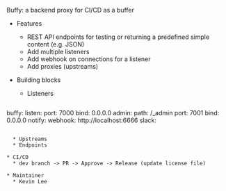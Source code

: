 Buffy: a backend proxy for CI/CD as a buffer

* Features
  * REST API endpoints for testing or returning a predefined simple content (e.g. JSON)
  * Add multiple listeners
  * Add webhook on connections for a listener
  * Add proxies (upstreams)

* Building blocks
  * Listeners
  
  ```
buffy:
  listen:
    port: 7000
    bind: 0.0.0.0
  admin:
    path: /_admin
    port: 7001
    bind: 0.0.0.0
    notify:
      webhook: http://localhost:6666
      slack:
```
 
  * Upstreams
  * Endpoints

* CI/CD
  * dev branch -> PR -> Approve -> Release (update license file)

* Maintainer
  * Kevin Lee
